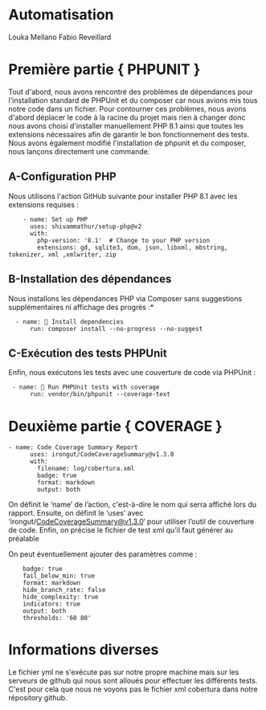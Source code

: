 ﻿# Automatisation

Louka Mellano 
Fabio Reveillard



# Première partie { PHPUNIT }

Tout d'abord, nous avons rencontré des problèmes de dépendances pour l'installation standard de PHPUnit et du composer car nous avions mis tous notre code dans un fichier. Pour contourner ces problèmes, nous avons d'abord déplacer le code à la racine du projet mais rien à changer donc nous avons choisi d'installer manuellement PHP 8.1 ainsi que toutes les extensions nécessaires afin de garantir le bon fonctionnement des tests. Nous avons également modifié l'installation de phpunit et du composer, nous lançons directement une commande. 

## A-Configuration PHP
Nous utilisons l'action GitHub suivante pour installer PHP 8.1 avec les extensions requises :
```
    - name: Set up PHP
      uses: shivammathur/setup-php@v2
      with:
        php-version: '8.1'  # Change to your PHP version
        extensions: gd, sqlite3, dom, json, libxml, mbstring, tokenizer, xml ,xmlwriter, zip
```

## B-Installation des dépendances
Nous installons les dépendances PHP via Composer sans suggestions supplémentaires ni affichage des progrès :*
```
  - name: 📝 Install dependencies
      run: composer install --no-progress --no-suggest
```

## C-Exécution des tests PHPUnit
Enfin, nous exécutons les tests avec une couverture de code via PHPUnit :
```
 - name: 🔨 Run PHPUnit tests with coverage
      run: vendor/bin/phpunit --coverage-text
```

# Deuxième partie { COVERAGE } 

```
- name: Code Coverage Summary Report
      uses: irongut/CodeCoverageSummary@v1.3.0
      with:
        filename: log/cobertura.xml
        badge: true
        format: markdown
        output: both
```
On définit le ‘name’ de l’action, c'est-à-dire le nom qui serra affiché lors du rapport. Ensuite, on définit le ‘uses’ avec ‘irongut/CodeCoverageSummary@v1.3.0‘ pour utiliser l’outil de couverture de code. Enfin, on précise le fichier de test xml qu’il faut générer au préalable

On peut éventuellement ajouter des paramètres comme : 
```
    badge: true
    fail_below_min: true
    format: markdown
    hide_branch_rate: false
    hide_complexity: true
    indicators: true
    output: both
    thresholds: '60 80'
```

# Informations diverses 

Le fichier yml ne s'exécute pas sur notre propre machine mais sur les serveurs de github qui nous sont alloués pour effectuer les différents tests. C'est pour cela que nous ne voyons pas le fichier xml cobertura dans notre répository github.

